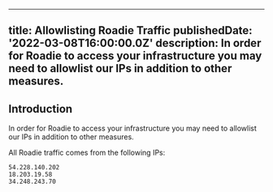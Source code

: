 
---
title: Allowlisting Roadie Traffic
publishedDate: '2022-03-08T16:00:00.0Z'
description: In order for Roadie to access your infrastructure you may need to allowlist our IPs in addition to other measures.
---

## Introduction

In order for Roadie to access your infrastructure you may need to allowlist our IPs in addition to other measures.

All Roadie traffic comes from the following IPs:

```
54.228.140.202
18.203.19.58
34.248.243.70
```
